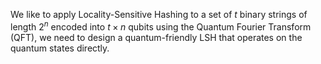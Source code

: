 We like to apply Locality-Sensitive Hashing to a set of $t$ binary strings of length $2^n$ encoded into $t\times n$ qubits using the Quantum Fourier Transform (QFT), we need to design a quantum-friendly LSH that operates on the quantum states directly.

